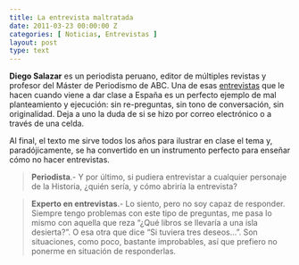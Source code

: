 ```yaml
---
title: La entrevista maltratada
date: 2011-03-23 00:00:00 Z
categories: [ Noticias, Entrevistas ]
layout: post
type: text
---
```


**Diego Salazar** es un periodista peruano, editor de múltiples revistas y profesor del Máster de Periodismo de ABC. Una de esas [entrevistas](http://bit.ly/hsW4av) que le hacen cuando viene a dar clase a España es un perfecto ejemplo de mal planteamiento y ejecución: sin re-preguntas, sin tono de conversación, sin originalidad. Deja a uno la duda de si se hizo por correo electrónico o a través de una celda. 

Al final, el texto me sirve todos los años para ilustrar en clase el tema y, paradójicamente, se ha convertido en un instrumento perfecto para enseñar cómo no hacer entrevistas.

>**Periodista**.- Y por último, si pudiera entrevistar a cualquier personaje de la Historia, ¿quién sería, y cómo abriría la entrevista?

>**Experto en entrevistas**.- Lo siento, pero no soy capaz de responder. Siempre tengo problemas con este tipo de preguntas, me pasa lo mismo con aquella que reza “¿Qué libros se llevaría a una isla desierta?”. O esa otra que dice “Si tuviera tres deseos…”. Son situaciones, como poco, bastante improbables, así que prefiero no ponerme en situación de responderlas.
